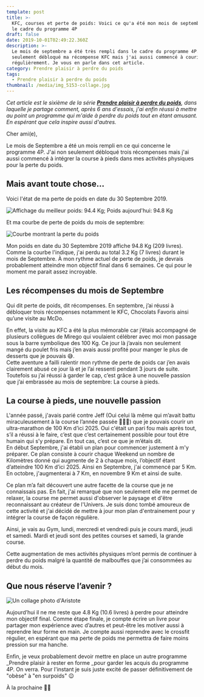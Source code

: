```yaml
---
template: post
title: >-
  KFC, courses et perte de poids: Voici ce qu'a été mon mois de septembre dans
  le cadre du programme 4P
draft: false
date: 2019-10-01T02:49:22.360Z
description: >-
  Le mois de septembre a été très rempli dans le cadre du programme 4P. J'ai non
  seulement débloqué ma récompense KFC mais j'ai aussi commencé à courir
  régulièrement. Je vous en parle dans cet article. 
category: Prendre plaisir à perdre du poids
tags:
  - Prendre plaisir à perdre du poids
thumbnail: /media/img_5153-collage.jpg
---
```

_Cet article est le sixième de la série [**Prendre plaisir à perdre du poids**](https://www.didia.me/category/prendre-plaisir-a-perdre-du-poids/), dans laquelle je partage comment, après 6 ans d'essais, j'ai enfin réussi à mettre au point un programme qui m'aide à perdre du poids tout en étant amusant. En espérant que cela inspire aussi d'autres._

Cher ami(e),

Le mois de Septembre a été un mois rempli en ce qui concerne le programme 4P. J'ai non seulement débloqué trois récompenses mais j'ai aussi commencé à intégrer la course à pieds dans mes activités physiques pour la perte du poids. 

## Mais avant toute chose…

Voici l'état de ma perte de poids en date du 30 Septembre 2019.

![Affichage du meilleur poids: 94.4 Kg; Poids aujourd'hui: 94.8 Kg](/media/pjimage-1-.jpg "Etat de la perte du poids en date du 30 Septembre 2019")

Et ma courbe de perte de poids du mois de septembre:

![Courbe montrant la perte du poids](/media/mon_poids_du_2019-09-01_au_2019-09-30.png "Courbe de perte du poids du mois de Septembre 2019")

Mon poids en date du 30 Septembre 2019 affiche 94.8 Kg (209 livres). Comme la courbe l'indique, j'ai perdu au total 3.2 Kg (7 livres) durant le mois de Septembre. À mon rythme actuel de perte de poids, je devrais probablement atteindre mon objectif final dans 6 semaines. Ce qui pour le moment me parait assez incroyable.

## Les récompenses du mois de Septembre

Qui dit perte de poids, dit récompenses. En septembre, j’ai réussi à débloquer trois récompenses notamment le KFC, Chocolats Favoris ainsi qu’une visite au McDo.

En effet, la visite au KFC a été la plus mémorable car j’étais accompagné de plusieurs collègues de Mirego qui voulaient célébrer avec moi mon passage sous la barre symbolique des 100 Kg. Ce jour là j’avais non seulement mangé du poulet fris mais j’en avais aussi profité pour manger le plus de desserts que je pouvais 😅.\
Cette aventure a failli ralentir mon rythme de perte de poids car j’en avais clairement abusé ce jour là et je l’ai ressenti pendant 3 jours de suite. \
Toutefois su j’ai réussi à garder le cap, c’est grâce à une nouvelle passion que j’ai embrassée au mois de septembre: La course à pieds.

## La course à pieds, une nouvelle passion

L'année passé, j'avais parié contre Jeff (Oui celui là même qui m’avait battu miraculeusement à la course l’année passée 🤦🏾‍♂️) que je pouvais courir un ultra-marathon de 100 Km d’ici 2025. Oui c'était un pari fou mais après tout, s’il a réussi à le faire, c’est que c’est certainement possible pour tout être humain qui s’y prépare. En tout cas, c’est ce que je m’étais dit. \
En début Septembre, j'ai établi un plan pour commencer justement à m'y préparer. Ce plan consiste à courir chaque Weekend un nombre de Kilomètres donné qui augmente de 2 à chaque mois, l’objectif étant d’atteindre 100 Km d’ici 2025. Ainsi en Septembre, j'ai commencé par 5 Km. En octobre, j'augmenterai à 7 Km, en novembre 9 Km et ainsi de suite.

Ce plan m’a fait découvert une autre facette de la course que je ne connaissais pas. En fait, j'ai remarqué que non seulement elle me permet de relaxer, la course me permet aussi d'observer le paysage et d'être reconnaissant au créateur de l'Univers. Je suis donc tombé amoureux de cette activité et j'ai décidé de mettre à jour mon plan d'entrainement pour y intégrer la course de façon régulière.

Ainsi, je vais au Gym, lundi, mercredi et vendredi puis je cours mardi, jeudi et samedi. Mardi et jeudi sont des petites courses et samedi, la grande course.

Cette augmentation de mes activités physiques m’ont permis de continuer à perdre du poids malgré la quantité de malbouffes que j’ai consommées au début du mois.

## Que nous réserve l’avenir ?

![Un collage photo d'Aristote](/media/img_5153-collage.jpg "Progression perte de poids")

Aujourd’hui il ne me reste que 4.8 Kg (10.6 livres) à perdre pour atteindre mon objectif final. Comme étape finale, je compte écrire un livre pour partager mon expérience avec d’autres et peut-être les motiver aussi à reprendre leur forme en main. Je compte aussi reprendre avec le crossfit régulier, en espérant que ma perte de poids me permettra de faire moins pression sur ma hanche.

Enfin, je veux probablement devoir mettre en place un autre programme _Prendre plaisir à rester en forme _pour garder les acquis du programme 4P. On verra. Pour l'instant je suis juste excité de passer définitivement de "obèse" à  "en surpoids" 😉

À la prochaine ✌🏾
